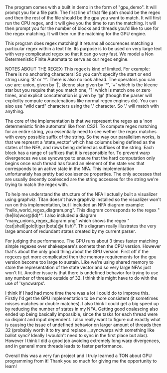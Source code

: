 The program comes with a built in demo in the form of "gpu_demo". It will prompt you for a file path. The first line of that file path should be the regex and then the rest of the file should be the gpu you want to match. It will first run the CPU regex, and it will give you the time to run the matching. It will then prompt you for the number of blocks and threads you'd like to use for the regex matching. It will then run the matching for the GPU engine. 

This program does regex matching! It returns all occurences matching a particular regex within a text file. Its purpose is to be used on very large text with very complicated regex so that it can go very fast. We model a Non Determenistic Finite Automata to serve as our regex engine. 

NOTES ABOUT THE REGEX: This regex is kind of limited. For example: There is no anchoring characters! So you can't specify the start or end string using '$' or '^'. There is also no look ahead. The operators you can use are: union, given by '|', kleene star given by '*', '+' which is the kleene star but you require that you match one, '?' which is match one or zero times, and explicit concatenation is given by '@' (though the parser will explicilty compute concatenations like normal regex engines do). You can also use "wild card" characters using the '.' character. So '.' will match with anything.  


The core of the implementation is that we represent the regex as a 'non determenistic finite automata' like from CS21. To compute regex matching for an entire string, you essentially need to see wether the regex matches with every possible suffix of the string. So the way our parallelism works, is that we represnt a 'state_vector' which has columns being defined as the states of the NFA, and rows being defined as suffixes of the string. Each block has a range of suffixes that it is responsible for. To prevent warp divergences we use syncwarps to ensure that the hard computation only begins once each thread has found an element of the state vec that corresponds to an active state in the NFA. This implementation unfortunately has pretty bad coalesence properties. The only accesses that are usually decently coalesced are the string accesses for the string we're trying to match the regex with.  

To help me understand the structure of the NFA I actually built a visualizer using graphviz. Titan doesn't have graphviz installed so the visualizer won't run on this implementation, but I included an NFA diagram example: "hello_world_regex_diagram.png". This diagram corresponds to the regex "(he|llo)wor@(ld)*". I also included a diagram "many_unions_regex_diagram.png" which shows the regex "(cat|shell|gold|tiger|beta)@( fish)". This diagram really illustrates the very large amount of redundant states created by my current parser. 

For judging the performance. The GPU runs about 3 times faster matching simple regexes over shakespeare's sonnets then the CPU version. However that's about the only good thing about the GPU version. First off if the regexes get more complicated then the memory requirements for the gpu version become too large to sustain. Like we're using shared memory to store the representation of the state vector and so very large NFAs just won't fit. 
Another issue is that there is undefined behavior for trying to use any number of threads outside of 32. I think this might have to do with the use of 'syncwarps'. 

I think If I had had more time there was a lot I could do to improve this. Firstly I'd get the GPU implementation to be more consistent (it sometimes misses matches or double matches). I also think I could get a big speed up by reducing the number of states in my NFA. Getting good coalescing also ended up being basically impossible, since the tasks for each thread were so disjoint and input dependent. I also really want to figure out exactly what is causing the issue of undefined behavior on larger amount of threads then 32 (probably worth it to try and replace __syncwarps with something like ballot sync? Ideally I wouldn't need to sync in the first place but alas). However I think I did a good job avoiding extremely long warp divergences, and in general more threads leads to faster performance. 

Overall this was a very fun project and I truly learned a TON about GPU programming from it! Thank you so much for giving me the opportunity to learn! 